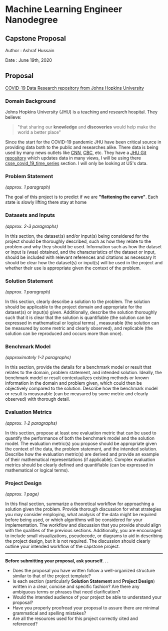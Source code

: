 # Machine Learning Engineer Nanodegree
## Capstone Proposal
Author
: Ashraf Hussain

Date 
: June 19th, 2020


## Proposal
[COVID-19 Data Research repository from Johns Hopkins University](https://github.com/CSSEGISandData/COVID-19/tree/master/csse_covid_19_data/csse_covid_19_time_series)

### Domain Background
Johns Hopkins University (JHU) is a teaching and research hospital. They believe: 
> "that sharing our **knowledge** and **discoveries** would help make the world a better place"  

Since the start for the COVID-19 pandemic JHU have been critical source in providing data both to the public and researches alike. There data is being used by many news outlets like [CNN]([https://www.cnn.com/interactive/2020/health/coronavirus-us-maps-and-cases/](https://www.cnn.com/interactive/2020/health/coronavirus-us-maps-and-cases/)), [CBC]([https://newsinteractives.cbc.ca/coronavirustracker/](https://newsinteractives.cbc.ca/coronavirustracker/)), etc.
They have a [JHU Git repository](git@github.com:CSSEGISandData/COVID-19.git) which updates data in many views, I will be using there [csse_covid_19_time_series](https://github.com/CSSEGISandData/COVID-19/tree/master/csse_covid_19_data/csse_covid_19_time_series "csse_covid_19_time_series") section. I will only be looking at US's data. 

### Problem Statement
_(approx. 1 paragraph)_

The goal of this project is to predict if we are **"flattening the curve"**. Each state is slowly lifting there stay at home 

### Datasets and Inputs
_(approx. 2-3 paragraphs)_


In this section, the dataset(s) and/or input(s) being considered for the project should be thoroughly described, such as how they relate to the problem and why they should be used. Information such as how the dataset or input is (was) obtained, and the characteristics of the dataset or input, should be included with relevant references and citations as necessary It should be clear how the dataset(s) or input(s) will be used in the project and whether their use is appropriate given the context of the problem.


### Solution Statement
_(approx. 1 paragraph)_


In this section, clearly describe a solution to the problem. The solution should be applicable to the project domain and appropriate for the dataset(s) or input(s) given. Additionally, describe the solution thoroughly such that it is clear that the solution is quantifiable (the solution can be expressed in mathematical or logical terms) , measurable (the solution can be measured by some metric and clearly observed), and replicable (the solution can be reproduced and occurs more than once).


### Benchmark Model
_(approximately 1-2 paragraphs)_


In this section, provide the details for a benchmark model or result that relates to the domain, problem statement, and intended solution. Ideally, the benchmark model or result contextualizes existing methods or known information in the domain and problem given, which could then be objectively compared to the solution. Describe how the benchmark model or result is measurable (can be measured by some metric and clearly observed) with thorough detail.


### Evaluation Metrics
_(approx. 1-2 paragraphs)_


In this section, propose at least one evaluation metric that can be used to quantify the performance of both the benchmark model and the solution model. The evaluation metric(s) you propose should be appropriate given the context of the data, the problem statement, and the intended solution. Describe how the evaluation metric(s) are derived and provide an example of their mathematical representations (if applicable). Complex evaluation metrics should be clearly defined and quantifiable (can be expressed in mathematical or logical terms).


### Project Design
_(approx. 1 page)_


In this final section, summarize a theoretical workflow for approaching a solution given the problem. Provide thorough discussion for what strategies you may consider employing, what analysis of the data might be required before being used, or which algorithms will be considered for your implementation. The workflow and discussion that you provide should align with the qualities of the previous sections. Additionally, you are encouraged to include small visualizations, pseudocode, or diagrams to aid in describing the project design, but it is not required. The discussion should clearly outline your intended workflow of the capstone project.


-----------


**Before submitting your proposal, ask yourself. . .**


- Does the proposal you have written follow a well-organized structure similar to that of the project template?
- Is each section (particularly **Solution Statement** and **Project Design**) written in a clear, concise and specific fashion? Are there any ambiguous terms or phrases that need clarification?
- Would the intended audience of your project be able to understand your proposal?
- Have you properly proofread your proposal to assure there are minimal grammatical and spelling mistakes?
- Are all the resources used for this project correctly cited and referenced?
<!--stackedit_data:
eyJoaXN0b3J5IjpbMjA3NTM5ODI5NCwxMjY5MDU1NDgwLDEyMT
U4MDU4ODgsLTE5NjIyNDc1MTcsLTE3MTcxMDUzNTZdfQ==
-->